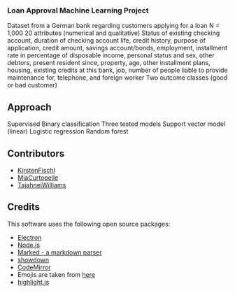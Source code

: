 ### Loan Approval Machine Learning Project

Dataset from a German bank regarding customers applying for a loan
N = 1,000
20 attributes (numerical and qualitative)
Status of existing checking account, duration of checking account life, credit history, purpose of application, credit amount, savings account/bonds, employment, installment rate in percentage of disposable income, personal status and sex, other debtors, present resident since, property, age, other installment plans, housing, existing credits at this bank, job, number of people liable to provide maintenance for, telephone, and foreign worker
Two outcome classes (good or bad customer)

## Approach

Supervised
Binary classification
Three tested models
Support vector model (linear)
Logistic regression
Random forest



## Contributors
- [KirstenFischl](https://github.com/kirstenfischl)
- [MiaCurtopelle](https://github.com/MiaNYC)
- [TajahneiWilliams](https://github.com/tajahnei)



## Credits

This software uses the following open source packages:

- [Electron](http://electron.atom.io/)
- [Node.js](https://nodejs.org/)
- [Marked - a markdown parser](https://github.com/chjj/marked)
- [showdown](http://showdownjs.github.io/showdown/)
- [CodeMirror](http://codemirror.net/)
- Emojis are taken from [here](https://github.com/arvida/emoji-cheat-sheet.com)
- [highlight.js](https://highlightjs.org/)




